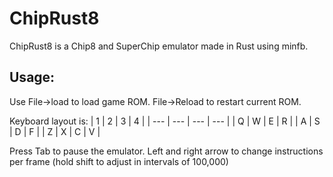 # ChipRust8

ChipRust8 is a Chip8 and SuperChip emulator made in Rust using minfb.

## Usage:

Use File->load to load game ROM. File->Reload to restart current ROM.

Keyboard layout is:
| 1 | 2 | 3 | 4 |
| --- | --- | --- | --- |
| Q | W | E | R |
| A | S | D | F |
| Z | X | C | V |

Press Tab to pause the emulator. Left and right arrow to change instructions per frame (hold shift to adjust in intervals of 100,000)
